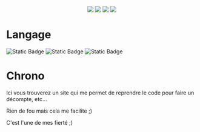 <div align="center">
  <a href="#"><img src="https://img.shields.io/github/followers/papillonlut?label=Followers&style=flat&link=%23"/></a>
  <a href="https://www.buymeacoffee.com/papillonlut"><img src="https://img.shields.io/badge/%E3%85%A4-Buy_Me_Coffee-yellow?logo=buymeacoffee&link=https%3A%2F%2Fwww.buymeacoffee.com%2Fpapillonlut"/></a>
  <a href=""><img src="https://img.shields.io/github/stars/papillonlut/chrono?style=flat&label=%E2%AD%90%20Stars&color=yellow&link=%23"/></a>
  <a href=""><img src="https://img.shields.io/badge/Made_with-%F0%9F%92%96-black?labelColor=%23ff007f&link=%23"/></a>
</div>

# Langage
<div align="left">
  <img alt="Static Badge" src="https://img.shields.io/badge/HTML-white?style=flat&logo=html5">
  <img alt="Static Badge" src="https://img.shields.io/badge/CSS-blue?logo=css3">
  <img alt="Static Badge" src="https://img.shields.io/badge/JavaScript-grey?style=flat&logo=javascript">
</div>

# Chrono
Ici vous trouverez un site qui me permet de reprendre le code pour faire un décompte, etc...

Rien de fou mais cela me facilite ;)

C'est l'une de mes fierté ;)
